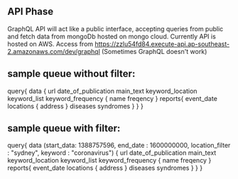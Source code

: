 ## API Phase

GraphQL API will act like a public interface, accepting queries from public and fetch data from mongoDb hosted on mongo cloud. Currently API is hosted on AWS. Access from
  https://zzlu54fd84.execute-api.ap-southeast-2.amazonaws.com/dev/graphql (Sometimes GraphQL doesn't work)

## sample queue without filter:
query{
  data {
    url
    date_of_publication
    main_text
    keyword_location
    keyword_list
    keyword_frequency {
      name
      freqency
    }
    reports{
      event_date
      locations {
        address
      }
      diseases
      syndromes
    }
  }
}

## sample queue with filter:
query{
  data (start_data: 1388757596, end_date : 1600000000, location_filter : "sydney", keyword : "coronavirus") {
    url
    date_of_publication
    main_text
    keyword_location
    keyword_list
    keyword_frequency {
      name
      freqency
    }
    reports{
      event_date
      locations {
        address
      }
      diseases
      syndromes
    }
  }
}

